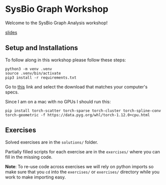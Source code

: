 # SysBio Graph Workshop

Welcome to the SysBio Graph Analysis workshop!

[slides](https://docs.google.com/presentation/d/1SFsJAx5wKGWFRqPclAezGJSOsRRjeGgHQtQxOw1ixec/edit?usp=sharing)

## Setup and Installations

To follow along in this workshop please follow these steps:

```
python3 -m venv .venv
source .venv/bin/activate
pip3 install -r requirements.txt
```

Go to [this](https://pytorch-geometric.readthedocs.io/en/latest/notes/installation.html#quick-start) link and select the download that matches your computer's specs.

Since I am on a mac with no GPUs I should run this:

```
pip install torch-scatter torch-sparse torch-cluster torch-spline-conv torch-geometric -f https://data.pyg.org/whl/torch-1.12.0+cpu.html
```	

## Exercises

Solved exercises are in the `solutions/` folder.

Partially filled scripts for each exercise are in the `exercises/` where you can fill in the missing code.

**Note**: To re-use code across exercises we will rely on python imports so make sure that you `cd` into the `exercises/` or `exercises/` directory while you work to make importing easy.

